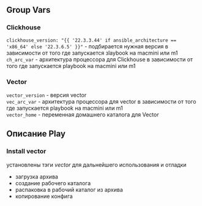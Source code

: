## Group Vars
### Clickhouse
`clickhouse_version: "{{ '22.3.3.44' if ansible_architecture == 'x86_64' else '22.3.6.5' }}"` - подбирается нужная версия в зависимости от того где запускается зlaybook на macmini или m1 \
`ch_arc_var` - архитектура процессора для Clickhouse в зависимости от того где запускается playbook на macmini или m1

### Vector
`vector_version` - версия vector \
`vec_arc_var` - архитектура процессора для vector в зависимости от того где запускается playbook на macmini или m1 \
`vector_home` - переменная домашнего каталога для Vector

## Описание Play
### Install vector 
установлены тэги *vector* для дальнейшего использования и отладки 
 - загрузка архива 
 - создание рабочего каталога
 - распаковка в рабочий каталог из архива
 - копирование конфига



